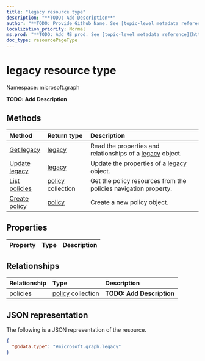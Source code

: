 ```yaml
---
title: "legacy resource type"
description: "**TODO: Add Description**"
author: "**TODO: Provide Github Name. See [topic-level metadata reference](https://msgo.azurewebsites.net/add/document/guidelines/metadata.html#topic-level-metadata)**"
localization_priority: Normal
ms.prod: "**TODO: Add MS prod. See [topic-level metadata reference](https://msgo.azurewebsites.net/add/document/guidelines/metadata.html#topic-level-metadata)**"
doc_type: resourcePageType
---
```


# legacy resource type

Namespace: microsoft.graph

**TODO: Add Description**

## Methods
|Method|Return type|Description|
|:---|:---|:---|
|[Get legacy](../api/legacy-get.md)|[legacy](../resources/legacy.md)|Read the properties and relationships of a [legacy](../resources/legacy.md) object.|
|[Update legacy](../api/legacy-update.md)|[legacy](../resources/legacy.md)|Update the properties of a [legacy](../resources/legacy.md) object.|
|[List policies](../api/legacy-list-policies.md)|[policy](../resources/policy.md) collection|Get the policy resources from the policies navigation property.|
|[Create policy](../api/legacy-post-policies.md)|[policy](../resources/policy.md)|Create a new policy object.|

## Properties
|Property|Type|Description|
|:---|:---|:---|

## Relationships
|Relationship|Type|Description|
|:---|:---|:---|
|policies|[policy](../resources/policy.md) collection|**TODO: Add Description**|

## JSON representation
The following is a JSON representation of the resource.
<!-- {
  "blockType": "resource",
  "keyProperty": "id",
  "@odata.type": "microsoft.graph.legacy",
  "baseType": "",
  "openType": false
}
-->
``` json
{
  "@odata.type": "#microsoft.graph.legacy"
}
```

